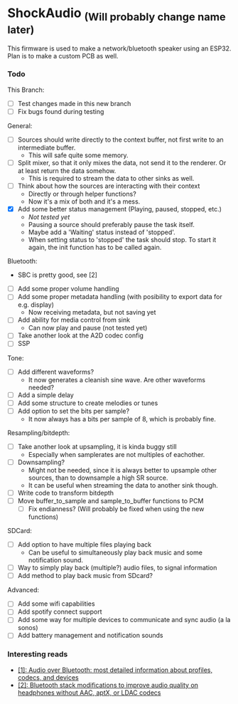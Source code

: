 # ShockAudio <sub>(Will probably change name later)</sub>

This firmware is used to make a network/bluetooth speaker using an ESP32. Plan is to make a custom PCB as well.

### Todo
This Branch:
- [ ] Test changes made in this new branch
- [ ] Fix bugs found during testing

General:
- [ ] Sources should write directly to the context buffer, not first write to
  an intermediate buffer.
    - This will safe quite some memory.
- [ ] Split mixer, so that it only mixes the data, not send it to the renderer.
  Or at least return the data somehow.
    - This is required to stream the data to other sinks as well.
- [ ] Think about how the sources are interacting with their context
    - Directly or through helper functions? 
    - Now it's a mix of both and it's a mess.
- [x] Add some better status management (Playing, paused, stopped, etc.)
    - *Not tested yet*
    - Pausing a source should preferably pause the task itself.
    - Maybe add a 'Waiting' status instead of 'stopped'.
    - When setting status to 'stopped' the task should stop. To start it again,
      the init function has to be called again.

Bluetooth:
- SBC is pretty good, see [2]
- [ ] Add some proper volume handling
- [ ] Add some proper metadata handling (with posibility to export data for e.g. display)
    - Now receiving metadata, but not saving yet
- [ ] Add ability for media control from sink
    - Can now play and pause (not tested yet)
- [ ] Take another look at the A2D codec config
- [ ] SSP

Tone:
- [ ] Add different waveforms?
    - It now generates a cleanish sine wave. Are other waveforms needed?
- [ ] Add a simple delay
- [ ] Add some structure to create melodies or tunes
- [ ] Add option to set the bits per sample?
    - It now always has a bits per sample of 8, which is probably fine.

Resampling/bitdepth:
- [ ] Take another look at upsampling, it is kinda buggy still
    - Especially when samplerates are not multiples of eachother.
- [ ] Downsampling?
    - Might not be needed, since it is always better to upsample other sources,
      than to downsample a high SR source.
    - It can be useful when streaming the data to another sink though. 
- [ ] Write code to transform bitdepth
- [ ] Move buffer_to_sample and sample_to_buffer functions to PCM
    - [ ] Fix endianness? (Will probably be fixed when using the new functions)

SDCard:
- [ ] Add option to have multiple files playing back
    - Can be useful to simultaneously play back music and some notification
      sound.
- [ ] Way to simply play back (multiple?) audio files, to signal information
- [ ] Add method to play back music from SDcard? 

Advanced:
- [ ] Add some wifi capabilities
- [ ] Add spotify connect support 
- [ ] Add some way for multiple devices to communicate and sync audio (a la sonos)
- [ ] Add battery management and notification sounds

### Interesting reads
- [[1]: Audio over Bluetooth: most detailed information about profiles, codecs, and devices](https://habr.com/en/post/456182/)
- [[2]: Bluetooth stack modifications to improve audio quality on headphones without AAC, aptX, or LDAC codecs](https://habr.com/en/post/456476/)

